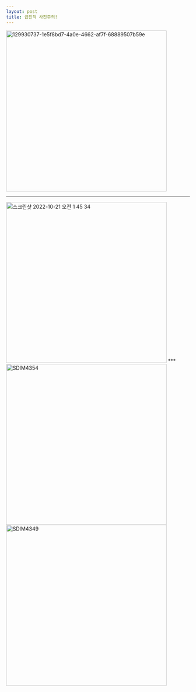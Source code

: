 ```yaml
---
layout: post
title: 급진적 사진주의!
---
```


<img width="440" alt="129930737-1e5f8bd7-4a0e-4662-af7f-68889507b59e" src="https://user-images.githubusercontent.com/81041256/192148099-5563a30b-9267-4327-95b7-acd2169a1b38.png">

***
<img width="440" alt="스크린샷 2022-10-21 오전 1 45 34" src="https://user-images.githubusercontent.com/81041256/198912785-cdb7eac9-41c0-4549-99f1-02b539d02408.PNG">
***
<img width="440px" alt="SDIM4354" src="https://user-images.githubusercontent.com/81041256/198912970-f072083b-240f-4439-9e5f-514d4a7289cf.JPG">

<img width="440px" alt="SDIM4349" src="https://user-images.githubusercontent.com/81041256/198912972-31180680-7a57-40c8-84e9-8c404c635bc4.JPG">
